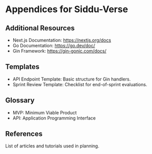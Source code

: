 # Appendices for Siddu-Verse

## Additional Resources
- Next.js Documentation: https://nextjs.org/docs
- Go Documentation: https://go.dev/doc/
- Gin Framework: https://gin-gonic.com/docs/

## Templates
- API Endpoint Template: Basic structure for Gin handlers.
- Sprint Review Template: Checklist for end-of-sprint evaluations.

## Glossary
- MVP: Minimum Viable Product
- API: Application Programming Interface

## References
List of articles and tutorials used in planning.